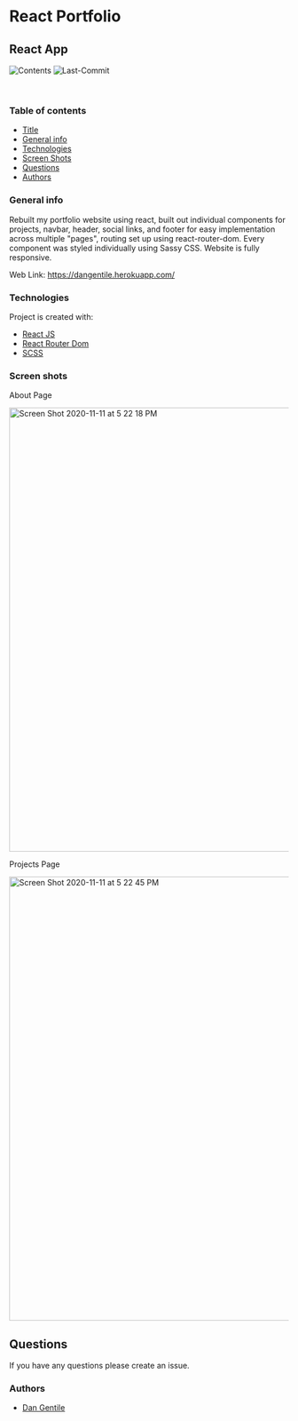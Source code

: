 # React Portfolio

## React App

![Contents](https://img.shields.io/github/languages/top/dan-gentile/react-portfolio)
![Last-Commit](https://img.shields.io/github/last-commit/dan-gentile/react-portfolio)

​

### Table of contents

- [Title](#title)
- [General info](#general-info)
- [Technologies](#Technologies)
- [Screen Shots](#Screen-shots)
- [Questions](#questions)
- [Authors](#Authors)

### General info

Rebuilt my portfolio website using react, built out individual components for projects, navbar, header, social links, and footer for easy implementation across multiple "pages", routing set up using react-router-dom. Every component was styled individually using Sassy CSS. Website is fully responsive.

Web Link: <https://dangentile.herokuapp.com/>
​

### Technologies

Project is created with:

- [React JS](https://reactjs.org/)
- [React Router Dom](https://reactrouter.com/web/guides/quick-start)
- [SCSS](https://sass-lang.com/)

### Screen shots

About Page

<img width="800" alt="Screen Shot 2020-11-11 at 5 22 18 PM" src="https://user-images.githubusercontent.com/68626350/98883051-8b649b80-2442-11eb-902c-618ddf527d5c.png">

Projects Page

<img width="800" alt="Screen Shot 2020-11-11 at 5 22 45 PM" src="https://user-images.githubusercontent.com/68626350/98883085-9d463e80-2442-11eb-9726-e2e7b8d99f14.png">

## Questions

If you have any questions please create an issue.

### Authors

- [Dan Gentile](https://github.com/dan-gentile)
  ​
